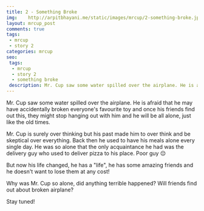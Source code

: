 ```yaml
---
title: 2 - Something Broke
img:    http://arpitbhayani.me/static/images/mrcup/2-something-broke.jpg
layout: mrcup_post
comments: true
tags:
 - mrcup
 - story 2
categories: mrcup
seo:
 tags:
  - mrcup
  - story 2
  - something broke
 description: Mr. Cup saw some water spilled over the airplane. He is afraid that he may have accidentally broken everyone's favourite toy and once his friends find out this, they might stop hanging out with him and he will be all alone, just like the old times.
---
```


Mr. Cup saw some water spilled over the airplane. He is afraid that he may have accidentally broken everyone's favourite toy and once his friends find out this, they might stop hanging out with him and he will be all alone, just like the old times.

Mr. Cup is surely over thinking but his past made him to over think and be skeptical over everything. Back then he used to have his meals alone every single day. He was so alone that the only acquaintance he had was the delivery guy who used to deliver pizza to his place. Poor guy 😔

But now his life changed, he has a "life", he has some amazing friends and he doesn't want to lose them at any cost!

Why was Mr. Cup so alone, did anything terrible happened?
Will friends find out about broken airplane?

Stay tuned!

